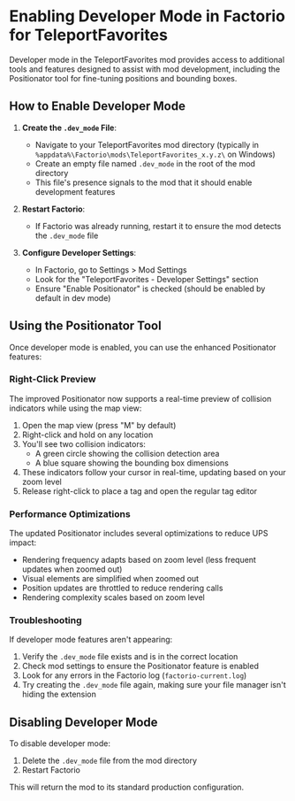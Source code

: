 # Enabling Developer Mode in Factorio for TeleportFavorites

Developer mode in the TeleportFavorites mod provides access to additional tools and features designed to assist with mod development, including the Positionator tool for fine-tuning positions and bounding boxes.

## How to Enable Developer Mode

1. **Create the `.dev_mode` File**:
   - Navigate to your TeleportFavorites mod directory (typically in `%appdata%\Factorio\mods\TeleportFavorites_x.y.z\` on Windows)
   - Create an empty file named `.dev_mode` in the root of the mod directory
   - This file's presence signals to the mod that it should enable development features

2. **Restart Factorio**:
   - If Factorio was already running, restart it to ensure the mod detects the `.dev_mode` file

3. **Configure Developer Settings**:
   - In Factorio, go to Settings > Mod Settings
   - Look for the "TeleportFavorites - Developer Settings" section
   - Ensure "Enable Positionator" is checked (should be enabled by default in dev mode)

## Using the Positionator Tool

Once developer mode is enabled, you can use the enhanced Positionator features:

### Right-Click Preview

The improved Positionator now supports a real-time preview of collision indicators while using the map view:

1. Open the map view (press "M" by default)
2. Right-click and hold on any location
3. You'll see two collision indicators:
   - A green circle showing the collision detection area
   - A blue square showing the bounding box dimensions
4. These indicators follow your cursor in real-time, updating based on your zoom level
5. Release right-click to place a tag and open the regular tag editor

### Performance Optimizations

The updated Positionator includes several optimizations to reduce UPS impact:

- Rendering frequency adapts based on zoom level (less frequent updates when zoomed out)
- Visual elements are simplified when zoomed out
- Position updates are throttled to reduce rendering calls
- Rendering complexity scales based on zoom level

### Troubleshooting

If developer mode features aren't appearing:

1. Verify the `.dev_mode` file exists and is in the correct location
2. Check mod settings to ensure the Positionator feature is enabled
3. Look for any errors in the Factorio log (`factorio-current.log`)
4. Try creating the `.dev_mode` file again, making sure your file manager isn't hiding the extension

## Disabling Developer Mode

To disable developer mode:

1. Delete the `.dev_mode` file from the mod directory
2. Restart Factorio

This will return the mod to its standard production configuration.

